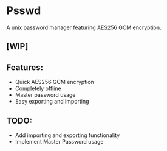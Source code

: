 # Psswd
A unix password manager featuring AES256 GCM encryption.
## [WIP]
## Features:
* Quick AES256 GCM encryption
* Completely offline
* Master password usage
* Easy exporting and importing

## TODO:
* Add importing and exporting functionality
* Implement Master Password usage
